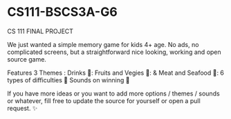 # CS111-BSCS3A-G6
CS 111 FINAL PROJECT 

We just wanted a simple memory game for kids 4+ age. No ads, no complicated screens, but a straightforward nice looking, working and open source game.

Features
3 Themes : Drinks 🧋: Fruits and Vegies 🍎: & Meat and Seafood 🐙:
6 types of difficulties 🌟
Sounds on winning 🎵

If you have more ideas or you want to add more options / themes / sounds or whatever, fill free to update the source for yourself or open a pull request. ✨

